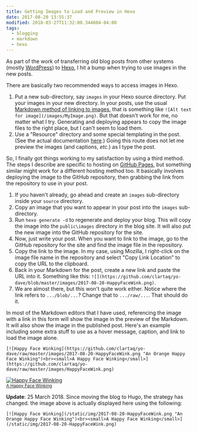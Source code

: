 ```yaml
---
title: Getting Images to Load and Preview in Hexo
date: 2017-08-20 13:55:37
modified: 2018-03-27T11:32:00.344604-04:00
tags:
  - blogging
  - markdown
  - hexo
---
```


As part of the work of transferring old blog posts from other systems (mostly [WordPress](https://wordpress.com/)) to [Hexo](https://hexo.io/), I hit a bump when trying to use images in the new posts.

There are basically two recommended ways to access images in Hexo.

1. Put a new sub-directory, say `images` in your Hexo source directory. Put your images in your new directory. In your posts, use the usual [Markdown method of linking to images](https://daringfireball.net/projects/markdown/syntax#img), that is something like `![Alt text for image](/images/MyImage.png)`. But that doesn't work for me, no matter what I try. Generating and deploying appears to copy the image files to the right place, but I can't seem to load them.
2. Use a "Resource" directory and some special templating in the post. (See the actual documentation [here](https://hexo.io/docs/asset-folders.html).) Going this route does not let me preview the images (and captions, *etc*.) as I type the post.

So, I finally got things working to my satisfaction by using a third method. The steps I describe are specific to hosting on [GitHub Pages](https://pages.github.com/), but something similar might work for a different hosting method too. It basically involves deploying the image to the GitHub repository, then grabbing the link from the repository to use in your post.

1. If you haven't already, go ahead and create an `images` sub-directory inside your `source` directory.
2. Copy an image that you want to appear in your post into the `images` sub-directory.
3. Run `hexo generate -d` to regenerate and deploy your blog. This will copy the image into the `public\images` directory in the blog site. It will also put the new image into the GitHub repository for the site.
4. Now, just write your post. When you want to link to the image, go to the GitHub repository for the site and find the image file in the repository.
5. Copy the link to the image. In my case, using Mozilla, I right-click on the image file name in the repository and select "Copy Link Location" to copy the URL to the clipboard.
6. Back in your Markdown for the post, create a new link and paste the URL into it. Something like this: `![](https://github.com/clartaq/yo-dave/blob/master/images/2017-08-20-HappyFaceWink.png)`.
7. We are almost there, but this won't quite work either. Notice where the link refers to `.../blob/...`? Change that to `.../raw/...`. That should do it.

In most of the Markdown editors that I have used, referencing the image with a link in this form will show the image in the preview of the Markdown. It will also show the image in the published post. Here's an example including some extra stuff to use as a hover message, caption, and link to load the image alone.

`[![Happy Face Winking](https://github.com/clartaq/yo-dave/raw/master/images/2017-08-20-HappyFaceWink.png "An Orange Happy Face Winking")<br><small>A Happy Face Winking</small>](https://github.com/clartaq/yo-dave/raw/master/images/HappyFaceWink.png)
`

[![Happy Face Winking](/static/img/2017-08-20-HappyFaceWink.png "An Orange Happy Face Winking")<br><small>A Happy Face Winking</small>](/static/img/2017-08-20-HappyFaceWink.png "An Orange Happy Face Winking")

**Update**: 25 March 2018. Since moving the blog to Hugo, the strategy has changed. the image above is actually displayed here using the following:

`[![Happy Face Winking](/static/img/2017-08-20-HappyFaceWink.png "An Orange Happy Face Winking")<br><small>A Happy Face Winking</small>](/static/img/2017-08-20-HappyFaceWink.png)`

